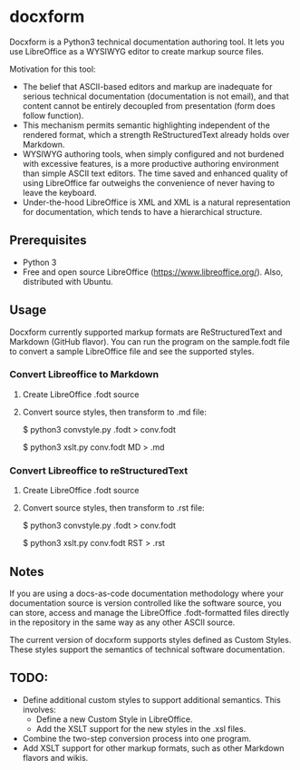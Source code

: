 # docxform

Docxform is a Python3 technical documentation authoring tool. It lets you use LibreOffice as a WYSIWYG editor to create markup source files.

Motivation for this tool:

- The belief that ASCII-based editors and markup are inadequate for serious technical documentation (documentation is not email), and that content cannot be entirely decoupled from presentation (form does follow function).
- This mechanism permits semantic highlighting independent of the rendered format, which a strength ReStructuredText already holds over Markdown.
- WYSIWYG authoring tools, when simply configured and not burdened with excessive features, is a more productive authoring environment than simple ASCII text editors. The time saved and enhanced quality of using LibreOffice far outweighs the convenience of never having to leave the keyboard.
- Under-the-hood LibreOffice is XML and XML is a natural representation for documentation, which tends to have a hierarchical structure.

## Prerequisites

- Python 3
- Free and open source LibreOffice (https://www.libreoffice.org/). Also, distributed with Ubuntu.

## Usage

Docxform currently supported markup formats are ReStructuredText and Markdown (GitHub flavor). You can run the program on the sample.fodt file to convert a sample LibreOffice file and see the supported styles.

### Convert Libreoffice to Markdown

1. Create LibreOffice .fodt source
2. Convert source styles, then transform to .md file:

    $ python3 convstyle.py <original>.fodt > conv.fodt

    $ python3 xslt.py conv.fodt MD > <original>.md

### Convert Libreoffice to reStructuredText

1. Create LibreOffice .fodt source
2. Convert source styles, then transform to .rst file:

    $ python3 convstyle.py <original>.fodt > conv.fodt

    $ python3 xslt.py conv.fodt RST > <original>.rst

## Notes

If you are using a docs-as-code documentation methodology where your documentation source is version controlled like the software source, you can store, access and manage the LibreOffice .fodt-formatted files directly in the repository in the same way as any other ASCII source.

The current version of docxform supports styles defined as Custom Styles. These styles support the semantics of technical software documentation.

## TODO:

- Define additional custom styles to support additional semantics. This involves:
    - Define a new Custom Style in LibreOffice.
    - Add the XSLT support for the new styles in the .xsl files.
- Combine the two-step conversion process into one program.
- Add XSLT support for other markup formats, such as other Markdown flavors and wikis.
